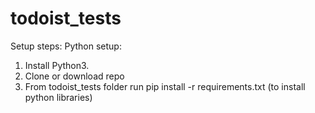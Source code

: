 # todoist_tests

Setup steps:
Python setup:
1. Install Python3.
2. Clone or download repo
3. From todoist_tests folder run pip install -r requirements.txt (to install python libraries) 

